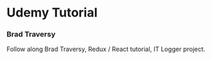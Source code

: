 # Udemy Tutorial
### Brad Traversy
Follow along Brad Traversy, Redux / React tutorial, IT Logger project.